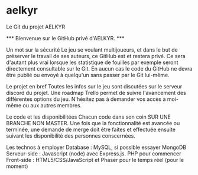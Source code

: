 # aelkyr
Le Git du projet AELKYR

*** Bienvenue sur le GitHub privé d'AELKYR. ***

Un mot sur la sécurité
Le jeu se voulant multijoueurs, et dans le but de préserver le travail de ses auteurs, ce GitHub est et restera privé. Ce sera d'autant plus vrai lorsque les statistique de fouilles par exemple seront directement consultable sur le Git. En aucun cas le code du GitHub ne devra être publié ou envoyé à quelqu'un sans passer par le Git lui-même.

Le projet en bref
Toutes les infos sur le jeu sont discutées sur le serveur discord du projet. Une roadmap Trello permet de suivre l'avancement des différentes options du jeu. N'hésitez pas à demander vos accès à moi-même ou aux autres membres.

Le code et les disponibilitées
Chacun code dans son coin SUR UNE BRANCHE NON MASTER. Une fois que la fonctionnalité est avancée ou terminée, une demande de merge doit être faites et effectuée ensuite suivant les disponibilité des personnes conscernées.

Les technos à employer
Database : MySQL, si possible essayer MongoDB
Serveur-side : Javascript (node) avec Express.js. PHP pour commencer
Front-side : HTML5/CSS/JavaScript et Phaser pour le temps réel (pour le moment)
